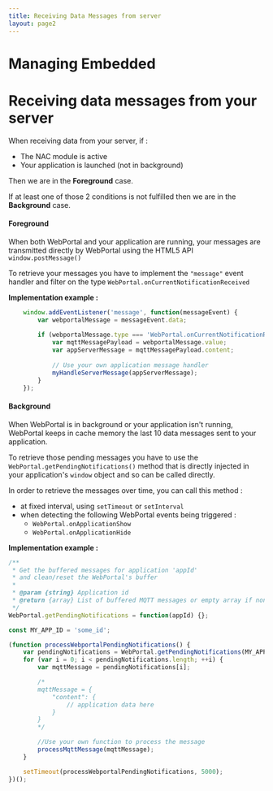 ```yaml
---
title: Receiving Data Messages from server
layout: page2
---
```


# Managing Embedded

# Receiving data messages from your server

When receiving data from your server, if :

- The NAC module is active
- Your application is launched (not in background)

Then we are in the **Foreground** case.

If at least one of those 2 conditions is not fulfilled then we are in the **Background** case.

#### Foreground

When both WebPortal and your application are running, your messages are transmitted directly by WebPortal using the HTML5 API `window.postMessage()`

To retrieve your messages you have to implement the `"message"` event handler and filter on the type `WebPortal.onCurrentNotificationReceived`


**Implementation example :**
```javascript
	window.addEventListener('message', function(messageEvent) {
	    var webportalMessage = messageEvent.data;
	
	    if (webportalMessage.type === 'WebPortal.onCurrentNotificationReceived') {
	        var mqttMessagePayload = webportalMessage.value;
	        var appServerMessage = mqttMessagePayload.content;
	
	        // Use your own application message handler
	        myHandleServerMessage(appServerMessage);
	    }
	});
```

#### Background

When WebPortal is in background or your application isn't running, WebPortal keeps in cache memory the last 10 data messages sent to your application.

To retrieve those pending messages you have to use the `WebPortal.getPendingNotifications()` method that is directly injected in your application's `window` object and so can be called directly.

In order to retrieve the messages over time, you can call this method :

- at fixed interval, using `setTimeout` or `setInterval`
- when detecting the following WebPortal events being triggered :
	+ `WebPortal.onApplicationShow`  
	+ `WebPortal.onApplicationHide`


**Implementation example :**

```javascript
/**
 * Get the buffered messages for application 'appId'
 * and clean/reset the WebPortal's buffer
 * 
 * @param {string} Application id
 * @return {array} List of buffered MQTT messages or empty array if none
 */
WebPortal.getPendingNotifications = function(appId) {};

const MY_APP_ID = 'some_id';

(function processWebportalPendingNotifications() {
	var pendingNotifications = WebPortal.getPendingNotifications(MY_APP_ID);
	for (var i = 0; i < pendingNotifications.length; ++i) {
		var mqttMessage = pendingNotifications[i];

		/*
		mqttMessage = {
			"content": {
				// application data here
			}
		}
		*/

		//Use your own function to process the message
		processMqttMessage(mqttMessage);
	}

	setTimeout(processWebportalPendingNotifications, 5000);
})();
```